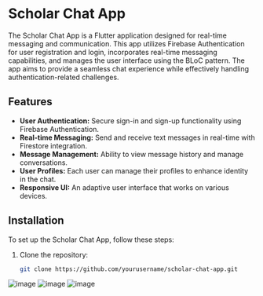 # Scholar Chat App

The Scholar Chat App is a Flutter application designed for real-time messaging and communication. This app utilizes Firebase Authentication for user registration and login, incorporates real-time messaging capabilities, and manages the user interface using the BLoC pattern. The app aims to provide a seamless chat experience while effectively handling authentication-related challenges.


## Features

- **User Authentication:** Secure sign-in and sign-up functionality using Firebase Authentication.
- **Real-time Messaging:** Send and receive text messages in real-time with Firestore integration.
- **Message Management:** Ability to view message history and manage conversations.
- **User Profiles:** Each user can manage their profiles to enhance identity in the chat.
- **Responsive UI:** An adaptive user interface that works on various devices.

## Installation

To set up the Scholar Chat App, follow these steps:

1. Clone the repository:
   ```bash
   git clone https://github.com/yourusername/scholar-chat-app.git
![image](https://github.com/user-attachments/assets/639dccbe-3910-4180-bf59-7550b95e78c6)
![image](https://github.com/user-attachments/assets/093f2f44-cd33-4f57-98d4-1c1b3d08a906)
![image](https://github.com/user-attachments/assets/c3364cb0-8350-4863-9e74-6d6944bc709e)



